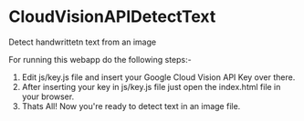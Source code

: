 # CloudVisionAPIDetectText
Detect handwrittetn text from an image

For running this webapp do the following steps:-

  1. Edit js/key.js file and insert your Google Cloud Vision API Key over there.
  2. After inserting your key in js/key.js file just open the index.html file in your browser.
  3. Thats All! Now you're ready to detect text in an image file.
